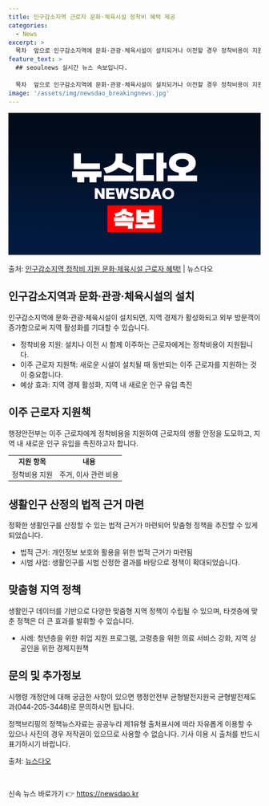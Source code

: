 ```yaml
---
title: 인구감소지역 근로자 문화·체육시설 정착비 혜택 제공
categories:
  - News
excerpt: >
  목차  앞으로 인구감소지역에 문화·관광·체육시설이 설치되거나 이전할 경우 정착비용이 지원됩니다. 이를 통해 …
feature_text: >
  ## seoulnews 실시간 뉴스 속보입니다.

  목차  앞으로 인구감소지역에 문화·관광·체육시설이 설치되거나 이전할 경우 정착비용이 지원됩니다. 이를 통해 …
image: '/assets/img/newsdao_breakingnews.jpg'
---
```


![뉴스다오 속보](/assets/img/newsdao_breakingnews.jpg)

<p>출처: <a href="https://newsdao.kr/4086" rel="dofollow">인구감소지역 정착비 지원 문화·체육시설 근로자 혜택!</a> | 뉴스다오</p>

<h2 data-ke-size="size26">인구감소지역과 문화·관광·체육시설의 설치</h2>
<p data-ke-size="size16">인구감소지역에 문화·관광·체육시설이 설치되면, 지역 경제가 활성화되고 외부 방문객이 증가함으로써 지역 활성화를 기대할 수 있습니다.</p>
<ul>
    <li>정착비용 지원: 설치나 이전 시 함께 이주하는 근로자에게는 정착비용이 지원됩니다.</li>
    <li>이주 근로자 지원책: 새로운 시설이 설치될 때 동반되는 이주 근로자를 지원하는 것이 중요합니다.</li>
    <li>예상 효과: 지역 경제 활성화, 지역 내 새로운 인구 유입 촉진</li>
</ul>

<h2 data-ke-size="size26">이주 근로자 지원책</h2>
<p data-ke-size="size16">행정안전부는 이주 근로자에게 정착비용을 지원하여 근로자의 생활 안정을 도모하고, 지역 내 새로운 인구 유입을 촉진하고자 합니다.</p>
<table>
    <tr>
        <td style="text-align: center; height: 17px;"><b>지원 항목</b></td>
        <td style="text-align: center; height: 17px;"><b>내용</b></td>
    </tr>
    <tr>
        <td style="text-align: center; height: 17px;">정착비용 지원</td>
        <td style="text-align: center; height: 17px;">주거, 이사 관련 비용</td>
    </tr>
</table>

<h2 data-ke-size="size26">생활인구 산정의 법적 근거 마련</h2>
<p data-ke-size="size16">정확한 생활인구를 산정할 수 있는 법적 근거가 마련되어 맞춤형 정책을 추진할 수 있게 되었습니다.</p>
<ul>
    <li>법적 근거: 개인정보 보호와 활용을 위한 법적 근거가 마련됨</li>
    <li>시범 사업: 생활인구를 시범 산정한 결과를 바탕으로 정책이 확대되었습니다.</li>
</ul>

<h2 data-ke-size="size26">맞춤형 지역 정책</h2>
<p data-ke-size="size16">생활인구 데이터를 기반으로 다양한 맞춤형 지역 정책이 수립될 수 있으며, 타겟층에 맞춘 정책은 더 큰 효과를 발휘할 수 있습니다.</p>
<ul>
    <li>사례: 청년층을 위한 취업 지원 프로그램, 고령층을 위한 의료 서비스 강화, 지역 상공인을 위한 경제지원책</li>
</ul>

<h2 data-ke-size="size26">문의 및 추가정보</h2>
<p data-ke-size="size16">시행령 개정안에 대해 궁금한 사항이 있으면 행정안전부 균형발전지원국 균형발전제도과(044-205-3448)로 문의하시면 됩니다.</p>
<p data-ke-size="size16">정책브리핑의 정책뉴스자료는 공공누리 제1유형 출처표시에 따라 자유롭게 이용할 수 있으나 사진의 경우 저작권이 있으므로 사용할 수 없습니다. 기사 이용 시 출처를 반드시 표기하시기 바랍니다.</p>
<p data-ke-size="size16">출처: <a href="https://newsdao.kr/4086">뉴스다오</a></p>
<p data-ke-size="size16">&nbsp;</p> 

신속 뉴스 바로가기 👉 <a href="https://newsdao.kr" rel="dofollow">https://newsdao.kr</a>


